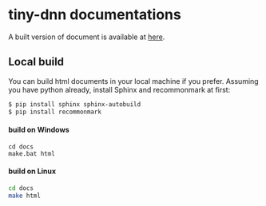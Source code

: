 # tiny-dnn documentations

A built version of document is available at [here](http://tiny-dnn.readthedocs.io/en/latest/index.html).

## Local build

You can build html documents in your local machine if you prefer.
Assuming you have python already, install Sphinx and recommonmark at first:

```bash
$ pip install sphinx sphinx-autobuild
$ pip install recommonmark
```

#### build on Windows
```bach
cd docs
make.bat html
```

#### build on Linux
```bash
cd docs
make html
```